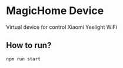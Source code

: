 # MagicHome Device
Virtual device for control Xiaomi Yeelight WiFi

## How to run?
```bash
npm run start
```
